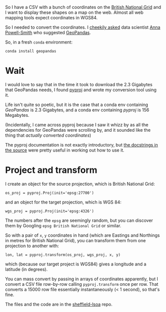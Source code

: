 [brutal]: #title "Using Python pyproj"
[brutal]: #author "David Jones"
[brutal]: #date "2017-12-09"

So I have a CSV with a bunch of coordinates on the
[British National Grid](https://www.ordnancesurvey.co.uk/resources/maps-and-geographic-resources/the-national-grid.html)
and I want to display these shapes on a map on the web.
Almost all web mapping tools expect coordinates in WGS84.

So I needed to convert the coordinates.
I [cheekily asked](https://twitter.com/darkgreener/status/939116556516315138) data scientist
[Anna Powell-Smith](https://anna.ps/) who suggested [GeoPandas](http://geopandas.org/).

So, in a fresh `conda` environment:

    conda install geopandas

# Wait

I would love to say that in the time it took to download the
2.3 Gigabytes that GeoPandas needs, I found
[pyproj](https://jswhit.github.io/pyproj/) and wrote my
conversion tool using it.

Life isn't quite so poetic,
but it is the case that
a conda env containing _GeoPandas_ is 2.3 Gigabytes, and
a conda env containing _pyproj_ is 156 Megabytes.

(Incidentally, I came across pyproj because I saw it whizz by as
all the dependencies for GeoPandas were scrolling by,
and it sounded like the thing that _actually converted
coordinates_)

The pyproj documentation is not exactly introductory,
but [the docstrings in the source](https://jswhit.github.io/pyproj/pyproj-pysrc.html#transform)
were pretty useful in working out how to use it.

# Project and transform

I create an object for the source projection,
which is British National Grid:

    os_proj = pyproj.Proj(init='epsg:27700')

and an object for the target projection, which is WGS 84:

    wgs_proj = pyproj.Proj(init='epsg:4326')

The numbers after the `epsg` are seemingly random,
but you can discover them by Googling `epsg British National Grid`
or similar.

So with a pair of `x`, `y` coordinates in hand
(which are Eastings and Northings in metres for
British National Grid), you can transform them from one
projection to another with:

    lon, lat = pyproj.transform(os_proj, wgs_proj, x, y)

which (because our target project is WGS84) gives a longitude
and a latitude (in degrees).

You can mass convert by passing in arrays of coordinates apparently,
but I convert a CSV file row-by-row calling `pyproj.transform`
once per row.
That converts a 15000 row file essentially instantaneously
(< 1 second), so that's fine.

The files and the code are in the
[sheffield-lsoa](https://github.com/SheffieldDFG/sheffield-lsoa)
repo.
